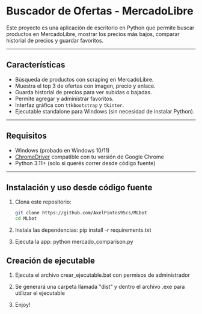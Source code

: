 # Buscador de Ofertas - MercadoLibre

Este proyecto es una aplicación de escritorio en Python que permite buscar productos en MercadoLibre, mostrar los precios más bajos, comparar historial de precios y guardar favoritos.

---

## Características

- Búsqueda de productos con scraping en MercadoLibre.
- Muestra el top 3 de ofertas con imagen, precio y enlace.
- Guarda historial de precios para ver subidas o bajadas.
- Permite agregar y administrar favoritos.
- Interfaz gráfica con `ttkbootstrap` y `tkinter`.
- Ejecutable standalone para Windows (sin necesidad de instalar Python).

---

## Requisitos

- Windows (probado en Windows 10/11)
- [ChromeDriver](https://sites.google.com/chromium.org/driver/) compatible con tu versión de Google Chrome
- Python 3.11+ (solo si querés correr desde código fuente)

---

## Instalación y uso desde código fuente

1. Clona este repositorio:
   ```bash
   git clone https://github.com/AxelPintos95cs/MLbot
   cd MLbot

2. Instala las dependencias:
    pip install -r requirements.txt

3. Ejecuta la app:
    python mercado_comparison.py


## Creación de ejecutable 

1. Ejecuta el archivo crear_ejecutable.bat con permisos de administrador

2. Se generará una carpeta llamada "dist" y dentro el archivo .exe para utilizar el ejecutable

3. Enjoy!